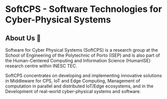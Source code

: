 # SoftCPS - Software Technologies for Cyber-Physical Systems

## About Us 👋 
Software for Cyber Physical Systems (SoftCPS) is a research group at the School of Engineering of the Polytechnic of Porto (ISEP) and is also part of the Human-Centered 
Computing and Information Science (HumanISE) research centre within INESC TEC.

SoftCPS concentrates on developing and implementing innovative solutions in Middleware for CPS, IoT and Edge Computing, Management of computation in parallel and distributed IoT/Edge ecosystems,
and in the Development of real-world cyber-physical systems and software.
